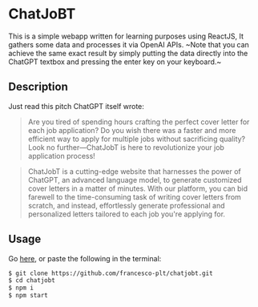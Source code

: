 # ChatJoBT

This is a simple webapp written for learning purposes using ReactJS, It gathers some data and processes it via OpenAI APIs. ~Note that you can achieve the same exact result by simply putting the data directly into the ChatGPT textbox and pressing the enter key on your keyboard.~

## Description
Just read this pitch ChatGPT itself wrote:

> Are you tired of spending hours crafting the perfect cover letter for each job application? Do you wish there was a faster and more efficient way to apply for multiple jobs without sacrificing quality? Look no further—ChatJobT is here to revolutionize your job application process!

> ChatJobT is a cutting-edge website that harnesses the power of ChatGPT, an advanced language model, to generate customized cover letters in a matter of minutes. With our platform, you can bid farewell to the time-consuming task of writing cover letters from scratch, and instead, effortlessly generate professional and personalized letters tailored to each job you're applying for.

## Usage

Go [here](https://chatjobt.site/), or paste the following in the terminal:

``` bash
$ git clone https://github.com/francesco-plt/chatjobt.git
$ cd chatjobt
$ npm i
$ npm start
```
